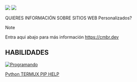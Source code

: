 

  <img src="https://img.shields.io/badge/DESARROLLO%3F-TERMUX-green?style=for-the-badge">
  <img src="https://img.shields.io/badge/any_text-TERMUX_ANDROID-blue">
</p>

QUIERES INFORMACIÓN SOBRE SITIOS WEB Personalizados?
> [!NOTE]
> Entra aqui abajo para más información
> https://cmbr.dev

## HABILIDADES

[![Programando](https://skillicons.dev/icons?i=git,github,js,html,css,astro,arch,bash,py,md,linux,netlify,npm,obsidian,tailwind,vim,visualstudio,vscode,wordpress,yarn)](https://cmbr.dev)

[Python TERMUX PIP HELP](https://wiki.termux.com/wiki/Python)
